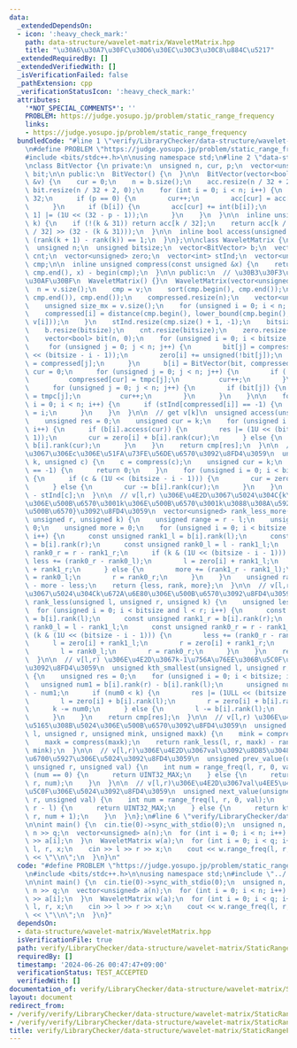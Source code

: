 ```yaml
---
data:
  _extendedDependsOn:
  - icon: ':heavy_check_mark:'
    path: data-structure/wavelet-matrix/WaveletMatrix.hpp
    title: "\u30A6\u30A7\u30FC\u30D6\u30EC\u30C3\u30C8\u884C\u5217"
  _extendedRequiredBy: []
  _extendedVerifiedWith: []
  _isVerificationFailed: false
  _pathExtension: cpp
  _verificationStatusIcon: ':heavy_check_mark:'
  attributes:
    '*NOT_SPECIAL_COMMENTS*': ''
    PROBLEM: https://judge.yosupo.jp/problem/static_range_frequency
    links:
    - https://judge.yosupo.jp/problem/static_range_frequency
  bundledCode: "#line 1 \"verify/LibraryChecker/data-structure/wavelet-matrix/StaticRangeFrequency.test.cpp\"\
    \n#define PROBLEM \"https://judge.yosupo.jp/problem/static_range_frequency\"\n\
    #include <bits/stdc++.h>\n\nusing namespace std;\n#line 2 \"data-structure/wavelet-matrix/WaveletMatrix.hpp\"\
    \nclass BitVector {\n private:\n  unsigned n, cur, p;\n  vector<unsigned> acc,\
    \ bit;\n\n public:\n  BitVector() {\n  }\n\n  BitVector(vector<bool> &b, vector<unsigned>\
    \ &v) {\n    cur = 0;\n    n = b.size();\n    acc.resize(n / 32 + 2, 0);\n   \
    \ bit.resize(n / 32 + 2, 0);\n    for (int i = 0; i < n; i++) {\n      p = i %\
    \ 32;\n      if (p == 0) {\n        cur++;\n        acc[cur] = acc[cur - 1];\n\
    \      }\n      if (b[i]) {\n        acc[cur] += int(b[i]);\n        bit[cur -\
    \ 1] |= (1U << (32 - p - 1));\n      }\n    }\n  }\n\n  inline unsigned rank(unsigned\
    \ k) {\n    if (!(k & 31)) return acc[k / 32];\n    return acc[k / 32] + __builtin_popcount(bit[k\
    \ / 32] >> (32 - (k & 31)));\n  }\n\n  inline bool access(unsigned k) {\n    return\
    \ (rank(k + 1) - rank(k)) == 1;\n  }\n};\n\nclass WaveletMatrix {\n private:\n\
    \  unsigned n;\n  unsigned bitsize;\n  vector<BitVector> b;\n  vector<BitVector>\
    \ cnt;\n  vector<unsigned> zero;\n  vector<int> stInd;\n  vector<unsigned> compressed,\
    \ cmp;\n\n  inline unsigned compress(const unsigned &x) {\n    return lower_bound(cmp.begin(),\
    \ cmp.end(), x) - begin(cmp);\n  }\n\n public:\n  // \u30B3\u30F3\u30B9\u30C8\u30E9\
    \u30AF\u30BF\n  WaveletMatrix() {}\n  WaveletMatrix(vector<unsigned> v) {\n  \
    \  n = v.size();\n    cmp = v;\n    sort(cmp.begin(), cmp.end());\n    cmp.erase(unique(cmp.begin(),\
    \ cmp.end()), cmp.end());\n    compressed.resize(n);\n    vector<unsigned> tmpc(n);\n\
    \    unsigned size_mx = v.size();\n    for (unsigned i = 0; i < n; i++) {\n  \
    \    compressed[i] = distance(cmp.begin(), lower_bound(cmp.begin(), cmp.end(),\
    \ v[i]));\n    }\n    stInd.resize(cmp.size() + 1, -1);\n    bitsize = bit_width(size_mx);\n\
    \    b.resize(bitsize);\n    cnt.resize(bitsize);\n    zero.resize(bitsize, 0);\n\
    \    vector<bool> bit(n, 0);\n    for (unsigned i = 0; i < bitsize; i++) {\n \
    \     for (unsigned j = 0; j < n; j++) {\n        bit[j] = compressed[j] & (1U\
    \ << (bitsize - i - 1));\n        zero[i] += unsigned(!bit[j]);\n        tmpc[j]\
    \ = compressed[j];\n      }\n      b[i] = BitVector(bit, compressed);\n      int\
    \ cur = 0;\n      for (unsigned j = 0; j < n; j++) {\n        if (!bit[j]) {\n\
    \          compressed[cur] = tmpc[j];\n          cur++;\n        }\n      }\n\
    \      for (unsigned j = 0; j < n; j++) {\n        if (bit[j]) {\n          compressed[cur]\
    \ = tmpc[j];\n          cur++;\n        }\n      }\n    }\n\n    for (unsigned\
    \ i = 0; i < n; i++) {\n      if (stInd[compressed[i]] == -1) {\n        stInd[compressed[i]]\
    \ = i;\n      }\n    }\n  }\n\n  // get v[k]\n  unsigned access(unsigned k) {\n\
    \    unsigned res = 0;\n    unsigned cur = k;\n    for (unsigned i = 0; i < bitsize;\
    \ i++) {\n      if (b[i].access(cur)) {\n        res |= (1U << (bitsize - i -\
    \ 1));\n        cur = zero[i] + b[i].rank(cur);\n      } else {\n        cur -=\
    \ b[i].rank(cur);\n      }\n    }\n    return cmp[res];\n  }\n\n  // v[0,k) \u4E2D\
    \u3067\u306Ec\u306E\u51FA\u73FE\u56DE\u6570\u3092\u8FD4\u3059\n  unsigned rank(unsigned\
    \ k, unsigned c) {\n    c = compress(c);\n    unsigned cur = k;\n    if (stInd[c]\
    \ == -1) {\n      return 0;\n    }\n    for (unsigned i = 0; i < bitsize; i++)\
    \ {\n      if (c & (1U << (bitsize - i - 1))) {\n        cur = zero[i] + b[i].rank(cur);\n\
    \      } else {\n        cur -= b[i].rank(cur);\n      }\n    }\n    return cur\
    \ - stInd[c];\n  }\n\n  // v[l,r) \u306E\u4E2D\u3067\u5024\u304C{k\u672A\u6E80\
    \u306E\u500B\u6570\u3001k\u306E\u500B\u6570\u3001k\u3088\u308A\u5927\u304D\u3044\
    \u500B\u6570}\u3092\u8FD4\u3059\n  vector<unsigned> rank_less_more(unsigned l,\
    \ unsigned r, unsigned k) {\n    unsigned range = r - l;\n    unsigned less =\
    \ 0;\n    unsigned more = 0;\n    for (unsigned i = 0; i < bitsize and l < r;\
    \ i++) {\n      const unsigned rank1_l = b[i].rank(l);\n      const unsigned rank1_r\
    \ = b[i].rank(r);\n      const unsigned rank0_l = l - rank1_l;\n      const unsigned\
    \ rank0_r = r - rank1_r;\n      if (k & (1U << (bitsize - i - 1))) {\n       \
    \ less += (rank0_r - rank0_l);\n        l = zero[i] + rank1_l;\n        r = zero[i]\
    \ + rank1_r;\n      } else {\n        more += (rank1_r - rank1_l);\n        l\
    \ = rank0_l;\n        r = rank0_r;\n      }\n    }\n    unsigned rank = range\
    \ - more - less;\n    return {less, rank, more};\n  }\n\n  // v[l,r) \u306E\u4E2D\
    \u3067\u5024\u304Ck\u672A\u6E80\u306E\u500B\u6570\u3092\u8FD4\u3059\n  unsigned\
    \ rank_less(unsigned l, unsigned r, unsigned k) {\n    unsigned less = 0;\n  \
    \  for (unsigned i = 0; i < bitsize and l < r; i++) {\n      const unsigned rank1_l\
    \ = b[i].rank(l);\n      const unsigned rank1_r = b[i].rank(r);\n      const unsigned\
    \ rank0_l = l - rank1_l;\n      const unsigned rank0_r = r - rank1_r;\n      if\
    \ (k & (1U << (bitsize - i - 1))) {\n        less += (rank0_r - rank0_l);\n  \
    \      l = zero[i] + rank1_l;\n        r = zero[i] + rank1_r;\n      } else {\n\
    \        l = rank0_l;\n        r = rank0_r;\n      }\n    }\n    return less;\n\
    \  }\n\n  // v[l,r) \u306E\u4E2D\u3067k-1\u756A\u76EE\u306B\u5C0F\u3055\u3044\u5024\
    \u3092\u8FD4\u3059\n  unsigned kth_smallest(unsigned l, unsigned r, unsigned k)\
    \ {\n    unsigned res = 0;\n    for (unsigned i = 0; i < bitsize; i++) {\n   \
    \   unsigned num1 = b[i].rank(r) - b[i].rank(l);\n      unsigned num0 = r - l\
    \ - num1;\n      if (num0 < k) {\n        res |= (1ULL << (bitsize - i - 1));\n\
    \        l = zero[i] + b[i].rank(l);\n        r = zero[i] + b[i].rank(r);\n  \
    \      k -= num0;\n      } else {\n        l -= b[i].rank(l);\n        r -= b[i].rank(r);\n\
    \      }\n    }\n    return cmp[res];\n  }\n\n  // v[l,r) \u306E\u4E2D\u3067[mink,maxk)\u306B\
    \u5165\u308B\u5024\u306E\u500B\u6570\u3092\u8FD4\u3059\n  unsigned range_freq(unsigned\
    \ l, unsigned r, unsigned mink, unsigned maxk) {\n    mink = compress(mink);\n\
    \    maxk = compress(maxk);\n    return rank_less(l, r, maxk) - rank_less(l, r,\
    \ mink);\n  }\n\n  // v[l,r)\u306E\u4E2D\u3067val\u3092\u8D85\u3048\u306A\u3044\
    \u6700\u5927\u306E\u5024\u3092\u8FD4\u3059\n  unsigned prev_value(unsigned l,\
    \ unsigned r, unsigned val) {\n    int num = range_freq(l, r, 0, val);\n    if\
    \ (num == 0) {\n      return UINT32_MAX;\n    } else {\n      return kth_smallest(l,\
    \ r, num);\n    }\n  }\n\n  // v[l,r)\u306E\u4E2D\u3067val\u4EE5\u4E0A\u306E\u6700\
    \u5C0F\u306E\u5024\u3092\u8FD4\u3059\n  unsigned next_value(unsigned l, unsigned\
    \ r, unsigned val) {\n    int num = range_freq(l, r, 0, val);\n    if (num ==\
    \ r - l) {\n      return UINT32_MAX;\n    } else {\n      return kth_smallest(l,\
    \ r, num + 1);\n    }\n  }\n};\n#line 6 \"verify/LibraryChecker/data-structure/wavelet-matrix/StaticRangeFrequency.test.cpp\"\
    \n\nint main() {\n  cin.tie(0)->sync_with_stdio(0);\n  unsigned n, q;\n  cin >>\
    \ n >> q;\n  vector<unsigned> a(n);\n  for (int i = 0; i < n; i++) {\n    cin\
    \ >> a[i];\n  }\n  WaveletMatrix w(a);\n  for (int i = 0; i < q; i++) {\n    unsigned\
    \ l, r, x;\n    cin >> l >> r >> x;\n    cout << w.range_freq(l, r, x, x + 1)\
    \ << \"\\n\";\n  }\n}\n"
  code: "#define PROBLEM \"https://judge.yosupo.jp/problem/static_range_frequency\"\
    \n#include <bits/stdc++.h>\n\nusing namespace std;\n#include \"../../../../data-structure/wavelet-matrix/WaveletMatrix.hpp\"\
    \n\nint main() {\n  cin.tie(0)->sync_with_stdio(0);\n  unsigned n, q;\n  cin >>\
    \ n >> q;\n  vector<unsigned> a(n);\n  for (int i = 0; i < n; i++) {\n    cin\
    \ >> a[i];\n  }\n  WaveletMatrix w(a);\n  for (int i = 0; i < q; i++) {\n    unsigned\
    \ l, r, x;\n    cin >> l >> r >> x;\n    cout << w.range_freq(l, r, x, x + 1)\
    \ << \"\\n\";\n  }\n}"
  dependsOn:
  - data-structure/wavelet-matrix/WaveletMatrix.hpp
  isVerificationFile: true
  path: verify/LibraryChecker/data-structure/wavelet-matrix/StaticRangeFrequency.test.cpp
  requiredBy: []
  timestamp: '2024-06-26 00:47:47+09:00'
  verificationStatus: TEST_ACCEPTED
  verifiedWith: []
documentation_of: verify/LibraryChecker/data-structure/wavelet-matrix/StaticRangeFrequency.test.cpp
layout: document
redirect_from:
- /verify/verify/LibraryChecker/data-structure/wavelet-matrix/StaticRangeFrequency.test.cpp
- /verify/verify/LibraryChecker/data-structure/wavelet-matrix/StaticRangeFrequency.test.cpp.html
title: verify/LibraryChecker/data-structure/wavelet-matrix/StaticRangeFrequency.test.cpp
---
```


